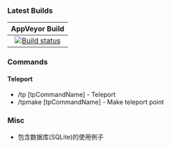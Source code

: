 ### Latest Builds

|AppVeyor Build|
|:-:|
|[![Build status](https://ci.appveyor.com/api/projects/status/742nb7dtwlva755m?svg=true)](https://ci.appveyor.com/project/imckl/wl)|

### Commands
#### Teleport
 - /tp [tpCommandName] - Teleport
 - /tpmake [tpCommandName] - Make teleport point
 
### Misc
 - 包含数据库(SQLite)的使用例子

